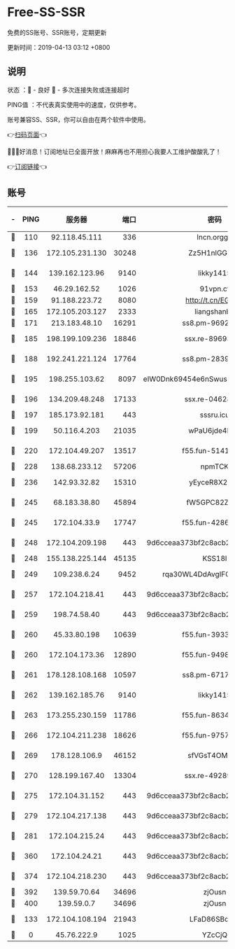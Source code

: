 # Free-SS-SSR

免费的SS账号、SSR账号，定期更新

更新时间：2019-04-13 03:12 +0800

## 说明

状态     ：🙂 - 良好 🙁 - 多次连接失败或连接超时

PING值   ：不代表真实使用中的速度，仅供参考。

账号兼容SS、SSR，你可以自由在两个软件中使用。

👉[扫码页面](https://liesauer.github.io/Free-SS-SSR/)👈

🎉🎉🎉好消息！订阅地址已全面开放！麻麻再也不用担心我要人工维护酸酸乳了！

👉[订阅链接](https://www.liesauer.net/yogurt/subscribe?ACCESS_TOKEN=DAYxR3mMaZAsaqUb)👈

## 账号

|-|PING|服务器|端口|密码|加密方式|区域|
|:----:|:----:|:-----:|-----:|:----:|:----:|:----:|
|🙂|110|92.118.45.111|336|lncn.orgg8|rc4|JP|
|🙂|136|172.105.231.130|30248|Zz5H1nlGGKHx|aes-256-cfb|JP|
|🙂|144|139.162.123.96|9140|likky1415|aes-256-cfb|JP|
|🙂|153|46.29.162.52|1026|91vpn.cf|rc4-md5|RU|
|🙂|159|91.188.223.72|8080|http://t.cn/EGJIyrl|rc4-md5|RU|
|🙂|165|172.105.203.127|2333|liangshanbo|chacha20|JP|
|🙂|171|213.183.48.10|16291|ss8.pm-96924335|rc4-md5|RU|
|🙂|185|198.199.109.236|18846|ssx.re-89693716|aes-256-cfb|US|
|🙂|188|192.241.221.124|17764|ss8.pm-28390943|aes-256-cfb|US|
|🙂|195|198.255.103.62|8097|eIW0Dnk69454e6nSwuspv9DmS201tQ0D|aes-256-cfb|US|
|🙂|196|134.209.48.248|17133|ssx.re-04628910|aes-256-cfb|US|
|🙂|197|185.173.92.181|443|sssru.icu|rc4-md5|RU|
|🙂|199|50.116.4.203|21035|wPaU6jde4NZT|aes-256-cfb|US|
|🙂|220|172.104.49.207|13517|f55.fun-51412965|aes-256-cfb|SG|
|🙂|228|138.68.233.12|57206|npmTCK|rc4-md5|US|
|🙂|236|142.93.32.82|15310|yEyceR8X2EVd|aes-256-cfb|GB|
|🙂|245|68.183.38.80|45894|fW5GPC82Z97G|aes-256-cfb|GB|
|🙂|245|172.104.33.9|17747|f55.fun-42868273|aes-256-cfb|SG|
|🙂|248|172.104.209.198|443|9d6cceaa373bf2c8acb22e60b6a58be6|aes-256-cfb|US|
|🙂|248|155.138.225.144|45135|KSS18l|rc4-md5|US|
|🙂|249|109.238.6.24|9452|rqa30WL4DdAvgIFG6Fs3znzTa|aes-256-cfb|FR|
|🙂|257|172.104.218.41|443|9d6cceaa373bf2c8acb22e60b6a58be6|aes-256-cfb|US|
|🙂|259|198.74.58.40|443|9d6cceaa373bf2c8acb22e60b6a58be6|aes-256-cfb|US|
|🙂|260|45.33.80.198|10639|f55.fun-39338506|aes-256-cfb|US|
|🙂|260|172.104.173.36|12890|f55.fun-94987367|aes-256-cfb|SG|
|🙂|261|178.128.108.168|10597|ss8.pm-67175616|aes-256-cfb|SG|
|🙂|262|139.162.185.76|9140|likky1415|aes-256-cfb|DE|
|🙂|263|173.255.230.159|11786|f55.fun-86343613|aes-256-cfb|US|
|🙂|266|172.104.211.238|18626|f55.fun-97572948|aes-256-cfb|US|
|🙂|269|178.128.106.9|46152|sfVGsT4OMxHC|aes-256-cfb|SG|
|🙂|270|128.199.167.40|13304|ssx.re-49289283|aes-256-cfb|SG|
|🙂|275|172.104.31.152|443|9d6cceaa373bf2c8acb22e60b6a58be6|aes-256-cfb|US|
|🙂|279|172.104.217.138|443|9d6cceaa373bf2c8acb22e60b6a58be6|aes-256-cfb|US|
|🙂|281|172.104.215.24|443|9d6cceaa373bf2c8acb22e60b6a58be6|aes-256-cfb|US|
|🙂|360|172.104.24.21|443|9d6cceaa373bf2c8acb22e60b6a58be6|aes-256-cfb|US|
|🙂|374|172.104.218.230|443|9d6cceaa373bf2c8acb22e60b6a58be6|aes-256-cfb|US|
|🙂|392|139.59.70.64|34696|zjOusn|chacha20|IN|
|🙂|400|139.59.0.7|34696|zjOusn|chacha20|IN|
|🙂|133|172.104.108.194|21943|LFaD86SBq2lY|aes-256-cfb|JP|
|🙁|0|45.76.222.9|1025|YZcCjQ|rc4-md5|JP|
